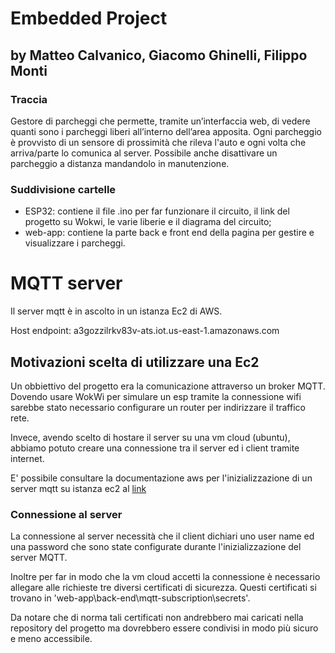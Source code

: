 # Embedded Project

## by Matteo Calvanico, Giacomo Ghinelli, Filippo Monti

### Traccia

Gestore di parcheggi che permette, tramite un’interfaccia web, di vedere quanti sono i parcheggi liberi all’interno dell’area apposita. Ogni parcheggio è provvisto di un sensore di prossimità che rileva l'auto e ogni volta che arriva/parte lo comunica al server.
Possibile anche disattivare un parcheggio a distanza mandandolo in manutenzione.

### Suddivisione cartelle

- ESP32: contiene il file .ino per far funzionare il circuito, il link del progetto su Wokwi, le varie liberie e il diagrama del circuito;
- web-app: contiene la parte back e front end della pagina per gestire e visualizzare i parcheggi.

# MQTT server

Il server mqtt è in ascolto in un istanza Ec2 di AWS.

Host endpoint: a3gozzilrkv83v-ats.iot.us-east-1.amazonaws.com

## Motivazioni scelta di utilizzare una Ec2

Un obbiettivo del progetto era la comunicazione attraverso un broker MQTT.
Dovendo usare WokWi per simulare un esp tramite la connessione wifi sarebbe stato necessario configurare un router per indirizzare il traffico rete.

Invece, avendo scelto di hostare il server su una vm cloud (ubuntu), abbiamo potuto creare una connessione tra il server ed i client tramite internet.

E' possibile consultare la documentazione aws per l'inizializzazione di un server mqtt su istanza ec2 al [link](https://aws.amazon.com/it/blogs/iot/how-to-bridge-mosquitto-mqtt-broker-to-aws-iot/)

### Connessione al server

La connessione al server necessità che il client dichiari uno user name ed una password che sono state configurate durante l'inizializzazione del server MQTT.

Inoltre per far in modo che la vm cloud accetti la connessione è necessario allegare alle richieste tre diversi certificati di sicurezza.
Questi certificati si trovano in 'web-app\back-end\mqtt-subscription\secrets'.

Da notare che di norma tali certificati non andrebbero mai caricati nella repository del progetto ma dovrebbero essere condivisi in modo più sicuro e meno accessibile.
